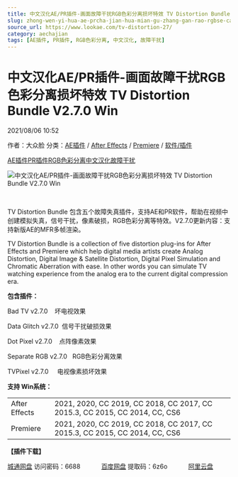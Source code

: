 ```yaml
---
title: 中文汉化AE/PR插件-画面故障干扰RGB色彩分离损坏特效 TV Distortion Bundle V2.7.0 Win
slug: zhong-wen-yi-hua-ae-prcha-jian-hua-mian-gu-zhang-gan-rao-rgbse-cai-fen-chi-sun-pi-te-xiao-tv-distortion-bundle-v2-7-0-win
source_url: https://www.lookae.com/tv-distortion-27/
category: aechajian
tags: [AE插件, PR插件, RGB色彩分离, 中文汉化, 故障干扰]
---
```

# 中文汉化AE/PR插件-画面故障干扰RGB色彩分离损坏特效 TV Distortion Bundle V2.7.0 Win

2021/08/06 10:52

作者：大众脸
分类：[AE插件](https://www.lookae.com/after-effects/aechajian/) / [After Effects](https://www.lookae.com/after-effects/) / [Premiere](https://www.lookae.com/qitarjcj/premierezy/) / [软件/插件](https://www.lookae.com/qitarjcj/)

[AE插件](https://www.lookae.com/tag/ae%e6%8f%92%e4%bb%b6/)[PR插件](https://www.lookae.com/tag/pr%e6%8f%92%e4%bb%b6/)[RGB色彩分离](https://www.lookae.com/tag/rgb%e8%89%b2%e5%bd%a9%e5%88%86%e7%a6%bb/)[中文汉化](https://www.lookae.com/tag/%e4%b8%ad%e6%96%87%e6%b1%89%e5%8c%96/)[故障干扰](https://www.lookae.com/tag/%e6%95%85%e9%9a%9c%e5%b9%b2%e6%89%b0/)

![中文汉化AE/PR插件-画面故障干扰RGB色彩分离损坏特效 TV Distortion Bundle V2.7.0 Win](https://www.lookae.com/wp-content/uploads/2017/05/TV-Distortion-.jpg "中文汉化AE/PR插件-画面故障干扰RGB色彩分离损坏特效 TV Distortion Bundle V2.7.0 Win-LookAE.com")

﻿

TV Distortion Bundle 包含五个故障失真插件，支持AE和PR软件，帮助在视频中创建模拟失真，信号干扰，像素破损，RGB色彩分离等特效。V2.7.0更新内容：支持新版AE的MFR多帧渲染。

TV Distortion Bundle is a collection of five distortion plug-ins for After Effects and Premiere which help digital media artists create Analog Distortion, Digital Image & Satellite Distortion, Digital Pixel Simulation and Chromatic Aberration with ease. In other words you can simulate TV watching experience from the analog era to the current digital compression era.

**包含插件：**

Bad TV v2.7.0    坏电视效果

Data Glitch v2.7.0  信号干扰破损效果

Dot Pixel v2.7.0    点阵像素效果

Separate RGB v2.7.0   RGB色彩分离效果

TVPixel v2.7.0     电视像素损坏效果

**支持 Win系统：**

|  |  |
| --- | --- |
| After Effects | 2021, 2020, CC 2019, CC 2018, CC 2017, CC 2015.3, CC 2015, CC 2014, CC, CS6 |
| Premiere | 2021, 2020, CC 2019, CC 2018, CC 2017, CC 2015.3, CC 2015, CC 2014, CC, CS6 |

**【插件下载】**

[城通网盘](https://url62.ctfile.com/f/680462-505068541-861a81) 访问密码：6688            [百度网盘](https://pan.baidu.com/s/1ZEloOdIW1PLKf_U5lAqUIQ) 提取码：6z6o            [阿里云盘](https://www.aliyundrive.com/s/ndPVY6MogS8)
